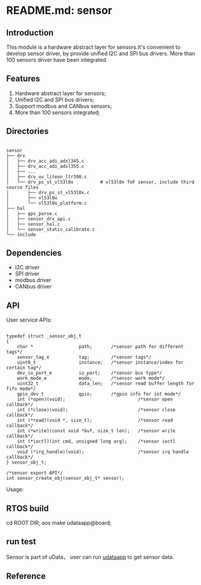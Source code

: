 # README.md: sensor

## Introduction
This module is a hardware abstract layer for sensors.It's convenient to develop sensor driver, by provide unified I2C and SPI bus drivers. More than 100 sensors driver have been integrated.

## Features
1. Hardware abstract layer for sensors;
2. Unified I2C and SPI bus drivers;
3. Support modbus and CANbus sensors;
4. More than 100 sensors integrated;

## Directories

<pre><code>
sensor
├── drv
│   ├── drv_acc_adi_adxl345.c
│   ├── drv_acc_adi_adxl355.c
│   ├── ...
│   ├── drv_uv_liteon_ltr390.c
│   └── drv_ps_st_vl53l0x          # vl53l0x ToF sensor, include third source files
│       ├── drv_ps_st_vl53l0x.c
│       ├── vl53l0x
│       └── vl53l0x_platform.c
├── hal
│   ├── gps_parse.c
│   ├── sensor_drv_api.c
│   ├── sensor_hal.c
│   └── sensor_static_calibrate.c
└── include
</code></pre>

## Dependencies
- I2C driver
- SPI driver
- modbus driver
- CANbus driver

## API
User service APIs:
<pre><code>
typedef struct _sensor_obj_t
{
    char *                 path;       /*sensor path for different tags*/
    sensor_tag_e           tag;        /*sensor tags*/
    uint8_t                instance;   /*sensor instance/index for certain tag*/
    dev_io_port_e          io_port;    /*sensor bus type*/
    work_mode_e            mode;       /*sensor work mode*/
    uint32_t               data_len;   /*sensor read buffer length for fifo mode*/
    gpio_dev_t             gpio;       /*gpio info for int mode*/
    int (*open)(void);                           /*sensor open callback*/
    int (*close)(void);                          /*sensor close callback*/
    int (*read)(void *, size_t);                 /*sensor read callback*/
    int (*write)(const void *buf, size_t len);   /*sensor write callback*/
    int (*ioctl)(int cmd, unsigned long arg);    /*sensor ioctl callback*/
    void (*irq_handle)(void);                    /*sensor irq handle callback*/
} sensor_obj_t;

/*sensor export API*/
int sensor_create_obj(sensor_obj_t* sensor);
</code></pre>

Usage:
## RTOS build
cd ROOT DIR;
aos make udataapp@board;

## run test
Sensor is part of uData， user can run [udataapp](../../app/example/udataapp) to get sensor data.

## Reference
